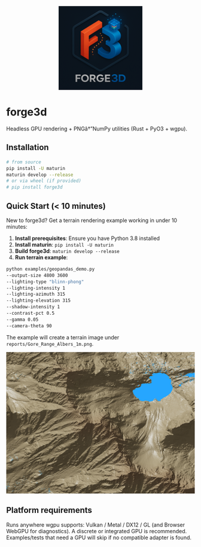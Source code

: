<div align="center">
  <a href="./">
    <picture>
      <source media="(prefers-color-scheme: dark)" srcset="assets/logo-2000-dark.png">
      <img src="assets/logo-2000.png"
           alt="forge3d logo"
           width="224"
           height="224"
           decoding="async"
           loading="eager">
    </picture>
  </a>
</div>

# forge3d

Headless GPU rendering + PNGâ†”NumPy utilities (Rust + PyO3 + wgpu).

## Installation

```bash
# from source
pip install -U maturin
maturin develop --release
# or via wheel (if provided)
# pip install forge3d
```

## Quick Start (< 10 minutes)

New to forge3d? Get a terrain rendering example working in under 10 minutes:

1. **Install prerequisites**: Ensure you have Python 3.8 installed
2. **Install maturin**: `pip install -U maturin`
3. **Build forge3d**: `maturin develop --release`
4. **Run terrain example**:

```bash
python examples/geopandas_demo.py 
--output-size 4800 3600 
--lighting-type "blinn-phong" 
--lighting-intensity 1 
--lighting-azimuth 315 
--lighting-elevation 315 
--shadow-intensity 1 
--contrast-pct 0.5 
--gamma 0.05 
--camera-theta 90
```

The example will create a terrain image under `reports/Gore_Range_Albers_1m.png`.

![Gore Range](assets/Gore_Range_Albers_1m.png)

## Platform requirements

Runs anywhere wgpu supports: Vulkan / Metal / DX12 / GL (and Browser WebGPU for diagnostics). A discrete or integrated GPU is recommended. Examples/tests that need a GPU will skip if no compatible adapter is found.
